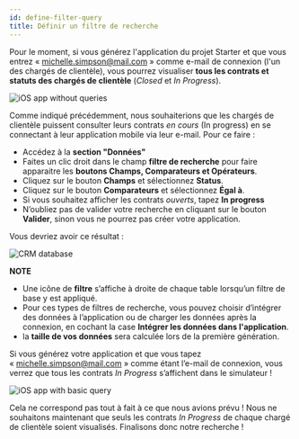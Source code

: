 ```yaml
---
id: define-filter-query
title: Définir un filtre de recherche
---
```


Pour le moment, si vous générez l'application du projet Starter et que vous entrez « michelle.simpson@mail.com » comme e-mail de connexion (l'un des chargés de clientèle), vous pourrez visualiser **tous les contrats et statuts des chargés de clientèle** (*Closed* et *In Progress*).

![iOS app without queries](assets/en/restricted-queries/ios-app-without-queries.png)

Comme indiqué précédemment, nous souhaiterions que les chargés de clientèle puissent consulter leurs contrats *en cours* (In progress) en se connectant à leur application mobile via leur e-mail. Pour ce faire :

* Accédez à la **section "Données"**
* Faites un clic droit dans le champ **filtre de recherche** pour faire apparaitre les **boutons Champs, Comparateurs et Opérateurs**.
* Cliquez sur le bouton **Champs** et sélectionnez **Status**.
* Cliquez sur le bouton **Comparateurs** et sélectionnez **Égal à**.
* Si vous souhaitez afficher les contrats *ouverts*, tapez **In progress**
* N’oubliez pas de valider votre recherche en cliquant sur le bouton **Valider**, sinon vous ne pourrez pas créer votre application.

Vous devriez avoir ce résultat :

![CRM database](assets/en/restricted-queries/filterquery.png)<div class = "tips"> 

**NOTE**

* Une icône de **filtre** s’affiche à droite de chaque table lorsqu’un filtre de base y est appliqué.
* Pour ces types de filtres de recherche, vous pouvez choisir d’intégrer des données à l’application ou de charger les données après la connexion, en cochant la case **Intégrer les données dans l'application**.
* la **taille de vos données** sera calculée lors de la première génération.</div> 

Si vous générez votre application et que vous tapez « michelle.simpson@mail.com » comme étant l’e-mail de connexion, vous verrez que tous les contrats *In Progress* s’affichent dans le simulateur !

![iOS app with basic query](assets/en/restricted-queries/restrited-queries-basic-query.png)

Cela ne correspond pas tout à fait à ce que nous avions prévu ! Nous ne souhaitons maintenant que seuls les contrats *In Progress* de chaque chargé de clientèle soient visualisés. Finalisons donc notre recherche !